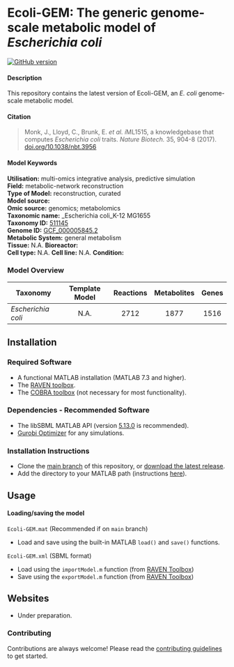 # Ecoli-GEM: The generic genome-scale metabolic model of _Escherichia coli_

[![GitHub version](https://badge.fury.io/gh/haowang-bioinfo%2FEcoli-GEM.svg)](https://badge.fury.io/gh/haowang-bioinfo%2FEcoli-GEM)

#### Description

This repository contains the latest version of Ecoli-GEM, an _E. coli_ genome-scale metabolic model.

#### Citation

> Monk, J., Lloyd, C., Brunk, E. _et al._ *i*ML1515, a knowledgebase that computes _Escherichia coli_ traits. _Nature Biotech._ 35, 904-8 (2017). [doi.org/10.1038/nbt.3956](https://doi.org/10.1038/nbt.3956)

#### Model Keywords

**Utilisation:** multi-omics integrative analysis, predictive simulation  
**Field:** metabolic-network reconstruction  
**Type of Model:** reconstruction, curated  
**Model source:**  
**Omic source:** genomics; metabolomics  
**Taxonomic name:** \_Escherichia coli_K-12 MG1655  
**Taxonomy ID:** [511145](https://identifiers.org/taxonomy:511145)  
**Genome ID:** [GCF_000005845.2](https://identifiers.org/insdc.gca:GCF_000005845.2)  
**Metabolic System:** general metabolism  
**Tissue:** N.A.
**Bioreactor:**  
**Cell type:** N.A.
**Cell line:** N.A.
**Condition:**

### Model Overview

| Taxonomy           | Template Model | Reactions | Metabolites | Genes |
| ------------------ | :------------: | :-------: | :---------: | :---: |
| _Escherichia coli_ |      N.A.      |   2712    |    1877     | 1516  |

## Installation

### Required Software

- A functional MATLAB installation (MATLAB 7.3 and higher).
- The [RAVEN toolbox](https://github.com/SysBioChalmers/RAVEN).
- The [COBRA toolbox](https://github.com/opencobra/cobratoolbox) (not necessary for most functionality).

### Dependencies - Recommended Software

- The libSBML MATLAB API (version [5.13.0](https://sourceforge.net/projects/sbml/files/libsbml/5.13.0/stable/MATLAB%20interface/) is recommended).
- [Gurobi Optimizer](http://www.gurobi.com/registration/download-reg) for any simulations.

### Installation Instructions

- Clone the [main branch](https://github.com/haowang-bioinfo/Ecoli-GEM/tree/main) of this repository, or [download the latest release](https://github.com/haowang-bioinfo/Ecoli-GEM/releases/latest).
- Add the directory to your MATLAB path (instructions [here](https://se.mathworks.com/help/matlab/ref/addpath.html?requestedDomain=www.mathworks.com)).

## Usage

#### Loading/saving the model

`Ecoli-GEM.mat` (Recommended if on `main` branch)

- Load and save using the built-in MATLAB `load()` and `save()` functions.

`Ecoli-GEM.xml` (SBML format)

- Load using the `importModel.m` function (from [RAVEN Toolbox](https://github.com/SysBioChalmers/RAVEN))
- Save using the `exportModel.m` function (from [RAVEN Toolbox](https://github.com/SysBioChalmers/RAVEN))

## Websites

- Under preparation.

### Contributing

Contributions are always welcome! Please read the [contributing guidelines](.github/CONTRIBUTING.md) to get started.
